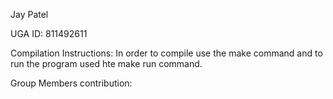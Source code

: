 Jay Patel

UGA ID: 811492611

Compilation Instructions: In order to compile use the make command and to run the program used hte make run command.

Group Members contribution:

